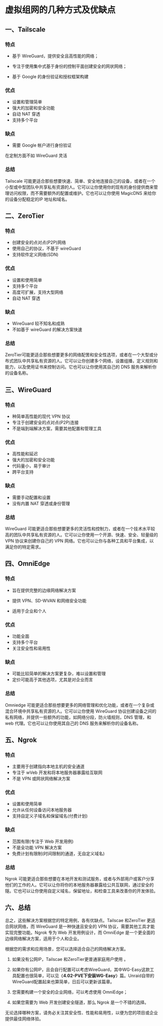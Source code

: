 # 虚拟组网的几种方式及优缺点

## 一、Tailscale

### 特点

- 基于 WireGuard，提供安全且高性能的网络；

- 专注于使用集中式基于身份的控制平面创建安全的网状网络；

- 基于 Google 的身份验证和授权框架构建

### 优点

- 设置和管理简单
- 强大的加密和安全功能
- 自动 NAT 穿透
- 支持多个平台

### 缺点

- 需要 Google 帐户进行身份验证

在定制方面不如 WireGuard 灵活

### 总结

Tailscale 可能更适合那些想要快速、简单、安全地连接自己的设备，或者在一个小型或中型团队中共享私有资源的人。它可以让你使用你的现有的身份提供商来管理访问权限，而不需要额外的配置或维护。它也可以让你使用 MagicDNS 来给你的设备分配稳定的IP 地址和域名。



## 二、ZeroTier

### 特点

- 创建安全的点对点(P2P)网络
- 使用自己的协议，不基于 wireGuard
- 支持软件定义网络(SDN)

### 优点

- 设置和使用简单
- 支持多个平台
- 高度可扩展，支持大型网络
- 自动 NAT 穿透

### 缺点

- WireGuard 较不知名和成熟
- 不如基于 wireGuard 的解决方案快速

### 总结

ZeroTier可能更适合那些想要更多的网络配罟和安全性选项，或者在一个大型或分布式团队中共享私有资源的人。它可以让你创建多个网络，设置组播，定义规则和能力，以及使用证书来控制访问。它也可以让你使用其自己的 DNS 服务来解析你的设备名称。

## 三、WireGuard

### 特点

- 种简单高性能的现代 VPN 协议
- 专注于创建安全的点对点(P2P)连接
- 不是端到端解决方案，需要其他配置和管理工具

### 优点

- 高性能和延迟
- 强大的加密和安全功能
- 代码量小，易于审计
- 跨平台支持

### 缺点

- 需要手动配置和设置
- 没有内置 NAT 穿透或身份管理

### 总结

WireGuard 可能更适合那些想要更多的灵活性和控制力，或者在一个技术水平较高的团队中共享私有资源的人。它可以让你使用一个开源、快速、安全、轻量级的 VPN 协议来创建你自己的 VPN 网络。它也可以让你与各种工具和平台集成，以满足你的特定需求。

## 四、OmniEdge

### 特点

- 旨在提供完整的边缘网络解决方案

- 提供 VPN、SD-WVAN 和网络安全功能
- 适用于企业和个人

### 优点

- 功能全面
- 支持多个平台
- 关注安全性和易用性

### 缺点

- 可能比较简单的解决方案更复杂，难以设置和管理
- 定价可能高于其他选项，尤其是对企业而言

### 总结

Omniedge 可能更适合那些想要更多的网络管理和优化功能，或者在一个复杂或混合环境中共享私有资源的人。它可以让你使用 WireGuard 协议创建设备之间的私有网络，并提供一些额外的功能，如网络分段，防火墙规则，DNS 管理，和web 代理。它也可以让你使用其自己的 DNS 服务来解析你的设备名称。

## 五、Ngrok

### 特点

- 主要用于创建指向本地主机的安全通道
- 专注于 wVeb 开发和将本地服务器暴露给互联网
- 不是 VPN 或网状网络解决方案

### 优点

- 设置和使用简单
- 允许从任何设备访问本地服务器
- 支持自定义子域名和保留域名(付费计划)

### 缺点

- 范围有限(专注于 Web 开发用例)
- 不是全功能 VPN 解决方案
- 免费计划有限制(时间限制的通道，无自定义域名)

### 总结

Ngrok 可能更适合那些想要在本地开发和测试服务，或者与外部用户或客户分享他们的工作的人。它可以让你将你的本地服务器暴露给公共互联网，通过安全的隧。它也可以让你使用自定义域名，保留地址，和检查工具来改善你的开发体验。



## 六、总结

总之，这些解决方案根据您的特定用例，各有优缺点。Tailscae 和ZeroTier 更适合网状网络，而 WireGuard 是一种快速且安全的 VPN 协议，需要其他工具才能实现完整功能。Ngrok 专为 Web 开发用例设计，而 OmniEdge 是一个更全面的边缘网络解决方案，适用于个人和企业。

根据您的需求和应用场景，您可以选择适合自己的网络解决方案。

1. 如果没有公网IP，Tailscae 和ZeroTier更普通家庭用户使用 。

2. 如果你有公网IP，且会自行配置可以考虑WireGuard，其中WG-Easy这款工具配置也很简单，可以见《**4.02-PVE下安装WG-Easy**》篇。Unraid自带的WireGuard配置起来也算简单，日后可以更新该篇章。

3. 您需要构建一个安全的企业网络，可以考虑使用 OmniEdge；

4. 如果您需要为 Web 开发创建安全隧道，那么 Ngrok 是一个不错的选择。

   

无论选择哪种方案，请务必关注其安全性、性能和易用性，以便为您的项目或企业提供最佳网络体验。
